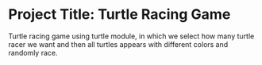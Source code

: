 # Project Title: Turtle Racing Game

Turtle racing game using turtle module, in which we select how many turtle racer we want and then all turtles appears with different colors and randomly race.
